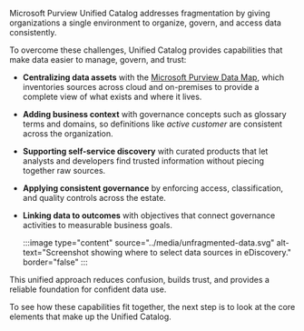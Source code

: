Microsoft Purview Unified Catalog addresses fragmentation by giving organizations a single environment to organize, govern, and access data consistently.

To overcome these challenges, Unified Catalog provides capabilities that make data easier to manage, govern, and trust:

- **Centralizing data assets** with the [Microsoft Purview Data Map](/purview/data-map), which inventories sources across cloud and on-premises to provide a complete view of what exists and where it lives.
- **Adding business context** with governance concepts such as glossary terms and domains, so definitions like _active customer_ are consistent across the organization.
- **Supporting self-service discovery** with curated products that let analysts and developers find trusted information without piecing together raw sources.
- **Applying consistent governance** by enforcing access, classification, and quality controls across the estate.
- **Linking data to outcomes** with objectives that connect governance activities to measurable business goals.

  :::image type="content" source="../media/unfragmented-data.svg" alt-text="Screenshot showing where to select data sources in eDiscovery."  border="false" :::

This unified approach reduces confusion, builds trust, and provides a reliable foundation for confident data use.

To see how these capabilities fit together, the next step is to look at the core elements that make up the Unified Catalog.
